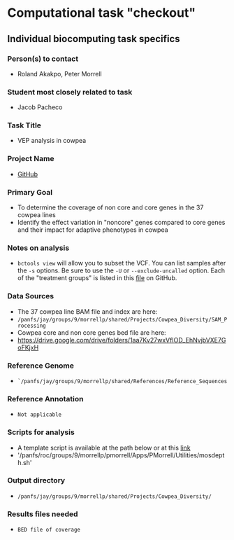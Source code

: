 #    Computational task "checkout"

##    Individual biocomputing task specifics

###    Person(s) to contact
*    Roland Akakpo, Peter Morrell

###    Student most closely related to task
*    Jacob Pacheco

###    Task Title
*   VEP analysis in cowpea

###    Project Name
*    [GitHub](https://github.com/MorrellLAB/cowpea_environmental) 

###     Primary Goal
*    To determine the coverage of non core and core genes in the 37 cowpea lines
*    Identify the effect variation in "noncore" genes compared to core genes and their impact for adaptive phenotypes in cowpea

###    Notes on analysis
*    `bctools view` will allow you to subset the VCF. You can list samples after the `-s` options. Be sure to use the `-U` or `--exclude-uncalled` option. Each of the "treatment groups" is listed in this [file](https://github.com/MorrellLAB/usda_brag/blob/master/01_analysis/Soybean_120_sample_list.md) on GitHub.

###    Data Sources
*    The 37 cowpea line BAM file and index are here:
*    `/panfs/jay/groups/9/morrellp/shared/Projects/Cowpea_Diversity/SAM_Processing`
*    Cowpea core and non core genes bed file are here:
*    https://drive.google.com/drive/folders/1aa7Kv27wxVfIOD_EhNvjbVXE7GoFKjxH

###    Reference Genome
*     `/panfs/jay/groups/9/morrellp/shared/References/Reference_Sequences/Cowpea/Vunguiculata_540_v1.0.fa`

###    Reference Annotation
*     Not applicable

###    Scripts for analysis
*    A template script is available at the path below or at this [link](https://github.com/pmorrell/Utilities/blob/master/mosdepth.sh)
*    '/panfs/roc/groups/9/morrellp/pmorrell/Apps/PMorrell/Utilities/mosdepth.sh'

###    Output directory
*    `/panfs/jay/groups/9/morrellp/shared/Projects/Cowpea_Diversity/`

###    Results files needed
*     BED file of coverage
